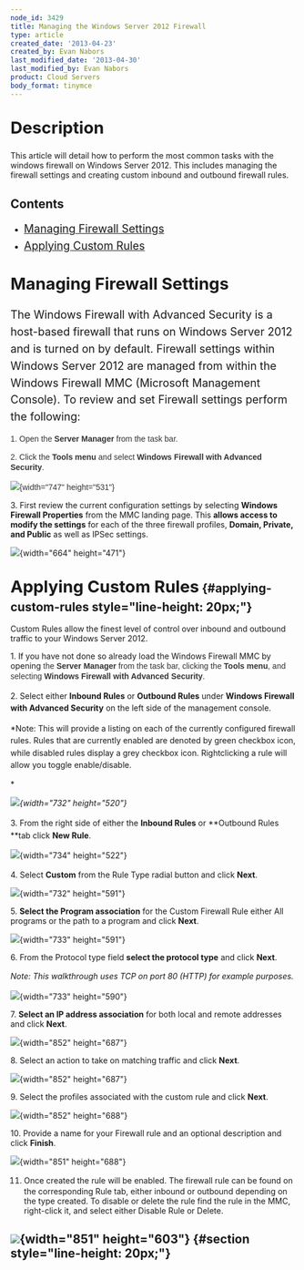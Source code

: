 ```yaml
---
node_id: 3429
title: Managing the Windows Server 2012 Firewall
type: article
created_date: '2013-04-23'
created_by: Evan Nabors
last_modified_date: '2013-04-30'
last_modified_by: Evan Nabors
product: Cloud Servers
body_format: tinymce
---
```


 <span style="font-size: 1.385em; line-height: 1.538em; font-weight: bold;">Description</span>
----------------------------------------------------------------------------------------------

This article will detail how to perform the most common tasks with the
windows firewall on Windows Server 2012. This includes managing the
firewall settings and creating custom inbound and outbound firewall
rules.

Contents
--------

-   [<span style="font-size: 1.385em; line-height: 1.538em;">Managing
    Firewall Settings</span>](#manage)
-   <span style="font-size: 1.385em; line-height: 1.538em;">[Applying
    Custom Rules](#custom)</span>

<span style="font-size: 1.385em; line-height: 1.538em;">[]()[]()Managing Firewall Settings</span>
-------------------------------------------------------------------------------------------------

<span style="font-size: 1.385em; line-height: 1.538em;">The Windows
Firewall with Advanced Security is a host-based firewall that runs on
Windows Server 2012 and is turned on by default. Firewall settings
within Windows Server 2012 are managed from within the Windows Firewall
MMC (Microsoft Management Console). To review and set Firewall settings
perform the following:</span>

<span
style="color: #333333; font-family: arial; line-height: 18.19444465637207px;">1.
Open the **Server Manager** from the task bar.</span>

<span
style="color: #333333; font-family: arial; line-height: 18.19444465637207px;">2.
Click the **Tools menu** and select **Windows Firewall with Advanced
Security**.</span>

<span
style="color: #333333; font-family: arial; line-height: 18.19444465637207px;">![](https://8026b2e3760e2433679c-fffceaebb8c6ee053c935e8915a3fbe7.ssl.cf2.rackcdn.com/field/image/firewall.png){width="747"
height="531"}</span>

3\. First review the current configuration settings by selecting
**Windows Firewall Properties** from the MMC landing page. This **allows
access to modify the settings** for each of the three firewall profiles,
**Domain, Private, and Public** as well as IPSec settings.

![](https://8026b2e3760e2433679c-fffceaebb8c6ee053c935e8915a3fbe7.ssl.cf2.rackcdn.com/field/image/firewall_properties.png){width="664"
height="471"}

<span style="font-size: 1.385em; line-height: 1.538em;">[]()[]()Applying Custom Rules</span> {#applying-custom-rules style="line-height: 20px;"}
--------------------------------------------------------------------------------------------

Custom Rules allow the finest level of control over inbound and outbound
traffic to your Windows Server 2012.

1\. If you have not done so already load the Windows Firewall MMC by
opening<span
style="color: #333333; font-family: arial; line-height: 18.19444465637207px;"> the
**Server Manager** from the task bar, clicking</span><span
style="color: #333333; font-family: arial; line-height: 18.19444465637207px;"> the
**Tools menu**, and selecting **Windows Firewall with Advanced
Security**.</span>

2\. Select either <span style="line-height: 1.538em;">**Inbound
Rules** or **Outbound Rules** under **Windows Firewall with Advanced
Security** on the left side of the management console. </span>

*<span style="line-height: 1.538em;">Note: This will provide a listing
on each of the currently configured firewall rules. Rules that are
currently enabled are denoted by green checkbox icon, while disabled
rules display a grey checkbox icon. Rightclicking a rule will allow you
toggle enable/disable.

</span>*

*<span
style="line-height: 1.538em;">![](https://8026b2e3760e2433679c-fffceaebb8c6ee053c935e8915a3fbe7.ssl.cf2.rackcdn.com/field/image/enable_disable.png){width="732"
height="520"}</span>*

3\. From the right side of either the<span
style="line-height: 1.538em;"> </span><span
style="line-height: 1.538em;">**Inbound Rules** or **Outbound
Rules **tab click **New Rule**.</span>

<span
style="line-height: 1.538em;">![](https://8026b2e3760e2433679c-fffceaebb8c6ee053c935e8915a3fbe7.ssl.cf2.rackcdn.com/field/image/new_rule.png){width="734"
height="522"}</span>

4\. Select **Custom** from the Rule Type radial button and click
**Next**.

![](https://8026b2e3760e2433679c-fffceaebb8c6ee053c935e8915a3fbe7.ssl.cf2.rackcdn.com/field/image/rule_type.png){width="732"
height="591"}

5\. **Select the Program association** for the Custom Firewall Rule
either All programs or the path to a program and click **Next**.

![](https://8026b2e3760e2433679c-fffceaebb8c6ee053c935e8915a3fbe7.ssl.cf2.rackcdn.com/field/image/rule_program.png){width="733"
height="591"}

6\. From the Protocol type field **select the protocol type** and click
**Next**.

*<span style="line-height: 1.538em;">Note: This walkthrough uses TCP on
port 80 (HTTP) for example purposes.</span>*

![](https://8026b2e3760e2433679c-fffceaebb8c6ee053c935e8915a3fbe7.ssl.cf2.rackcdn.com/field/image/rule_protocol.png){width="733"
height="590"}

7\. **Select an IP address association** for both local and remote
addresses and click **Next**.

![](https://8026b2e3760e2433679c-fffceaebb8c6ee053c935e8915a3fbe7.ssl.cf2.rackcdn.com/field/image/rule_scope.png){width="852"
height="687"}

8\. Select an action to take on matching traffic and click **Next**.

![](https://8026b2e3760e2433679c-fffceaebb8c6ee053c935e8915a3fbe7.ssl.cf2.rackcdn.com/field/image/rule_action.png){width="852"
height="687"}

9\. Select the profiles associated with the custom rule and click
**Next**.

![](https://8026b2e3760e2433679c-fffceaebb8c6ee053c935e8915a3fbe7.ssl.cf2.rackcdn.com/field/image/rule_profile.png){width="852"
height="688"}

10\. Provide a name for your Firewall rule and an optional description
and click **Finish**.

![](https://8026b2e3760e2433679c-fffceaebb8c6ee053c935e8915a3fbe7.ssl.cf2.rackcdn.com/field/image/rule_name.png){width="851"
height="688"}

11. <span style="line-height: 1.538em;">Once created the rule will be
enabled. </span><span style="line-height: 1.538em;">The firewall rule
can be found on the corresponding Rule tab, either inbound or outbound
depending on the type created. To disable or delete the rule find the
rule in the MMC, right-click it, and select either Disable Rule or
Delete.</span>

![](https://8026b2e3760e2433679c-fffceaebb8c6ee053c935e8915a3fbe7.ssl.cf2.rackcdn.com/field/image/custom_disable.png){width="851" height="603"} {#section style="line-height: 20px;"}
---------------------------------------------------------------------------------------------------


